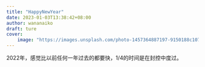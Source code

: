 ```yaml
---
title: "HappyNewYear"
date: 2023-01-03T13:38:42+08:00
author: wananaiko
draft: ture
cover:
    image: "https://images.unsplash.com/photo-1457364887197-9150188c107b?ixlib=rb-1.2.1&q=80&cs=tinysrgb&fm=jpg&crop=entropy"
---
```


2022年，感觉比以前任何一年过去的都要快，1/4的时间是在封控中度过。

